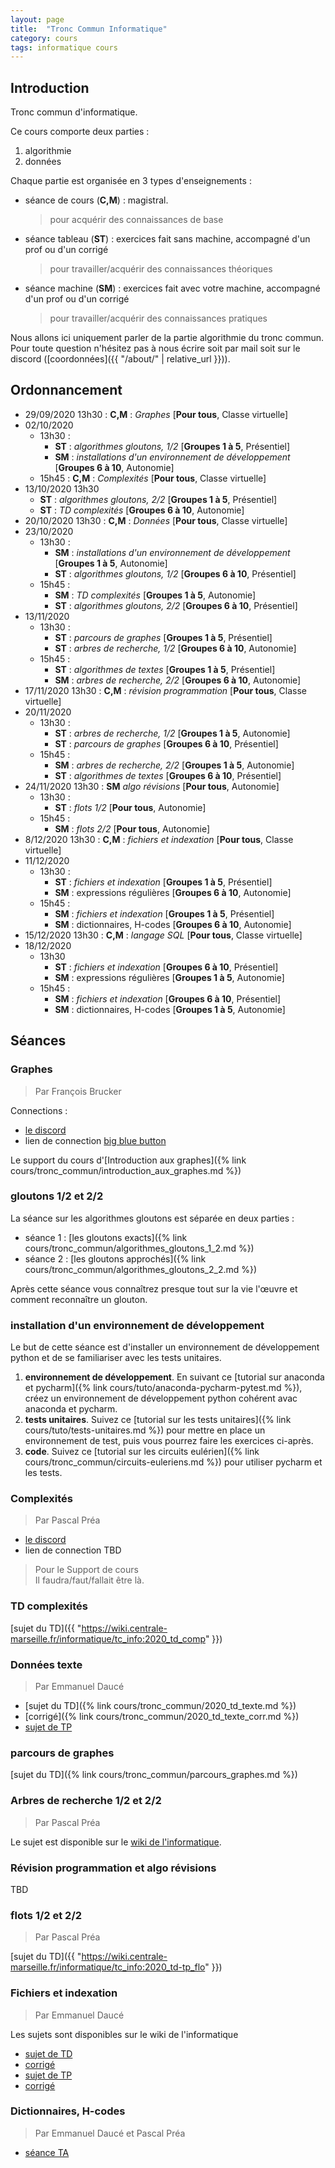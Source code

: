```yaml
---
layout: page
title:  "Tronc Commun Informatique"
category: cours
tags: informatique cours 
---
```


## Introduction

Tronc commun d'informatique. 

Ce cours comporte deux parties :
  
  1. algorithmie
  2. données

Chaque partie est organisée en 3 types d'enseignements :

  - séance de cours (**C,M**) : magistral.
    > pour acquérir  des connaissances de base
  - séance tableau (**ST**) : exercices fait sans machine, accompagné d'un prof ou d'un corrigé
    > pour travailler/acquérir des connaissances théoriques
  - séance machine (**SM**) : exercices fait avec votre machine, accompagné d'un prof ou d'un corrigé
    > pour travailler/acquérir des connaissances pratiques

Nous allons ici uniquement parler de la partie algorithmie du tronc commun. Pour toute question n'hésitez pas à nous écrire soit par mail soit sur le discord ([coordonnées]({{ "/about/" | relative_url }})).


## Ordonnancement


  - 29/09/2020 13h30 : **C,M** : *Graphes* [**Pour tous**, Classe virtuelle]
  - 02/10/2020 
      - 13h30 :
        - **ST** : *algorithmes gloutons, 1/2* [**Groupes 1 à 5**, Présentiel]
        - **SM** : *installations d'un environnement de développement* [**Groupes 6 à 10**, Autonomie]
      - 15h45 : **C,M** : *Complexités* [**Pour tous**, Classe virtuelle]
  - 13/10/2020 13h30 
      - **ST** : *algorithmes gloutons, 2/2* [**Groupes 1 à 5**, Présentiel]
      - **ST** : *TD complexités* [**Groupes 6 à 10**, Autonomie]
  - 20/10/2020 13h30 : **C,M** : *Données* [**Pour tous**, Classe virtuelle]
  - 23/10/2020 
      - 13h30 :
        - **SM** : *installations d'un environnement de développement* [**Groupes 1 à 5**, Autonomie]
        - **ST** : *algorithmes gloutons, 1/2* [**Groupes 6 à 10**, Présentiel]
      - 15h45 : 
        - **SM** : *TD complexités* [**Groupes 1 à 5**, Autonomie]
        - **ST** : *algorithmes gloutons, 2/2* [**Groupes 6 à 10**, Présentiel]
  - 13/11/2020 
      - 13h30 :
        - **ST** : *parcours de graphes* [**Groupes 1 à 5**, Présentiel]
        - **ST** : *arbres de recherche, 1/2* [**Groupes 6 à 10**, Autonomie]
      - 15h45 : 
        - **ST** : *algorithmes de textes* [**Groupes 1 à 5**, Présentiel]
        - **SM** : *arbres de recherche, 2/2* [**Groupes 6 à 10**, Autonomie]
  - 17/11/2020 13h30 : **C,M** : *révision programmation* [**Pour tous**, Classe virtuelle]
  - 20/11/2020 
      - 13h30 :
        - **ST** : *arbres de recherche, 1/2* [**Groupes 1 à 5**, Autonomie]
        - **ST** : *parcours de graphes* [**Groupes 6 à 10**,  Présentiel]
      - 15h45 : 
        - **SM** : *arbres de recherche, 2/2* [**Groupes 1 à 5**, Autonomie]
        - **ST** : *algorithmes de textes* [**Groupes 6 à 10**,  Présentiel]
  - 24/11/2020 13h30 : **SM** *algo révisions* [**Pour tous**, Autonomie]
      - 13h30 :
        - **ST** : *flots 1/2* [**Pour tous**, Autonomie]
      - 15h45 : 
        - **SM** : *flots 2/2* [**Pour tous**, Autonomie]
  - 8/12/2020 13h30 : **C,M** : *fichiers et indexation* [**Pour tous**, Classe virtuelle]
  - 11/12/2020 
      - 13h30 :
        - **ST** : *fichiers et indexation* [**Groupes 1 à 5**, Présentiel]
        - **SM** : expressions régulières [**Groupes 6 à 10**, Autonomie]
      - 15h45 :
        - **SM** : *fichiers et indexation* [**Groupes 1 à 5**, Présentiel]
        - **SM** : dictionnaires, H-codes [**Groupes 6 à 10**, Autonomie]
  - 15/12/2020 13h30 : **C,M** : *langage SQL* [**Pour tous**, Classe virtuelle]
  - 18/12/2020
      - 13h30 
        - **ST** : *fichiers et indexation* [**Groupes 6 à 10**, Présentiel]
        - **SM** : expressions régulières [**Groupes 1 à 5**, Autonomie]
      - 15h45 :
        - **SM** : *fichiers et indexation* [**Groupes 6 à 10**, Présentiel]
        - **SM** : dictionnaires, H-codes [**Groupes 1 à 5**, Autonomie]
        
## Séances


### Graphes

> Par François Brucker 

Connections :

  - [le discord](https://discord.gg/4UkDeAT)
  - lien de connection [big blue button](https://moodle.centrale-marseille.fr/mod/bigbluebuttonbn/view.php?id=11017) 


Le support du cours d'[Introduction aux graphes]({% link cours/tronc_commun/introduction_aux_graphes.md %})

### gloutons 1/2 et 2/2

La séance sur les algorithmes gloutons est séparée en deux parties :

  - séance 1 : [les gloutons exacts]({% link cours/tronc_commun/algorithmes_gloutons_1_2.md %})
  - séance 2 : [les gloutons approchés]({% link cours/tronc_commun/algorithmes_gloutons_2_2.md %})


Après cette séance vous connaîtrez presque tout sur la vie l'œuvre et comment reconnaître un glouton.

### installation d'un environnement de développement

Le but de cette séance est d'installer un environnement de développement python et de se familiariser avec les tests unitaires.

  1. **environnement de développement**. En suivant ce [tutorial sur anaconda et pycharm]({% link cours/tuto/anaconda-pycharm-pytest.md %}), créez un environnement de développement python cohérent avac anaconda et pycharm.
  2. **tests unitaires**. Suivez ce [tutorial sur les tests unitaires]({% link cours/tuto/tests-unitaires.md %}) pour mettre en place un environnement de test, puis vous pourrez faire les exercices ci-après.
  3. **code**. Suivez ce [tutorial sur les circuits eulérien]({% link cours/tronc_commun/circuits-euleriens.md %}) pour utiliser pycharm et les tests.

### Complexités

> Par Pascal Préa

  - [le discord](https://discord.gg/4UkDeAT)
  - lien de connection TBD

> Pour le Support de cours  
> Il faudra/faut/fallait être là.

### TD complexités

[sujet du TD]({{ "https://wiki.centrale-marseille.fr/informatique/tc_info:2020_td_comp" }})

### Données texte

> Par Emmanuel Daucé

  - [sujet du TD]({% link cours/tronc_commun/2020_td_texte.md %})
  - [corrigé]({% link cours/tronc_commun/2020_td_texte_corr.md %})
  - [sujet de TP](https://wiki.centrale-marseille.fr/informatique/tc_info:tp3)

### parcours de graphes

[sujet du TD]({% link cours/tronc_commun/parcours_graphes.md %})

### Arbres de recherche 1/2 et 2/2

> Par Pascal Préa

Le sujet est disponible sur le [wiki de l'informatique](https://wiki.centrale-marseille.fr/informatique/tc_info:2020_td-tp_abr).

### Révision programmation et algo révisions

TBD

### flots 1/2 et 2/2

> Par Pascal Préa

[sujet du TD]({{ "https://wiki.centrale-marseille.fr/informatique/tc_info:2020_td-tp_flo" }})

### Fichiers et indexation 

> Par Emmanuel Daucé

Les sujets sont disponibles sur le wiki de l'informatique
  - [sujet de TD](https://wiki.centrale-marseille.fr/informatique/tc_info:td2)
  - [corrigé](https://wiki.centrale-marseille.fr/informatique/tc_info:corr:td2)
  - [sujet de TP](https://wiki.centrale-marseille.fr/informatique/tc_info:tp2)
  - [corrigé](https://wiki.centrale-marseille.fr/informatique/tc_info:corr:tp2)
  
### Dictionnaires, H-codes

> Par Emmanuel Daucé et Pascal Préa
  - [séance TA](https://wiki.centrale-marseille.fr/informatique/tc_info:private_s5-tpa2)


  
